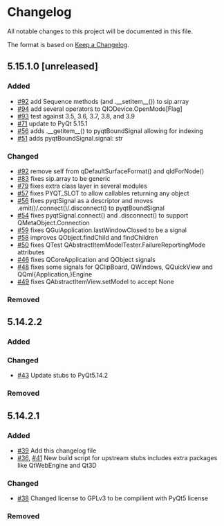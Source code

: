 # Changelog

All notable changes to this project will be documented in this file.

The format is based on [Keep a Changelog](https://keepachangelog.com/en/1.0.0/).

## 5.15.1.0 [unreleased]

### Added
* [#92](https://github.com/stlehmann/PyQt5-stubs/pull/92) add Sequence methods (and .\_\_setitem_\_\()) to sip.array
* [#94](https://github.com/stlehmann/PyQt5-stubs/pull/94) add several operators to QIODevice.OpenMode\[Flag\]
* [#93](https://github.com/stlehmann/PyQt5-stubs/pull/93) test against 3.5, 3.6, 3.7, 3.8, and 3.9
* [#71](https://github.com/stlehmann/PyQt5-stubs/pull/71) update to PyQt 5.15.1
* [#56](https://github.com/stlehmann/PyQt5-stubs/pull/56) adds .\_\_getitem\_\_() to pyqtBoundSignal allowing for indexing
* [#51](https://github.com/stlehmann/PyQt5-stubs/pull/51) adds pyqtBoundSignal.signal: str

### Changed
* [#92](https://github.com/stlehmann/PyQt5-stubs/pull/92) remove self from qDefaultSurfaceFormat() and qIdForNode()
* [#83](https://github.com/stlehmann/PyQt5-stubs/pull/83) fixes sip.array to be generic
* [#79](https://github.com/stlehmann/PyQt5-stubs/pull/79) fixes extra class layer in several modules
* [#57](https://github.com/stlehmann/PyQt5-stubs/pull/57) fixes PYQT_SLOT to allow callables returning any object
* [#56](https://github.com/stlehmann/PyQt5-stubs/pull/56) fixes pyqtSignal as a descriptor and moves .emit()/.connect()/.disconnect() to pyqtBoundSignal
* [#54](https://github.com/stlehmann/PyQt5-stubs/pull/54) fixes pyqtSignal.connect() and .disconnect() to support QMetaObject.Connection
* [#59](https://github.com/stlehmann/PyQt5-stubs/pull/59) fixes QGuiApplication.lastWindowClosed to be a signal
* [#58](https://github.com/stlehmann/PyQt5-stubs/pull/50) improves QObject.findChild and findChildren
* [#50](https://github.com/stlehmann/PyQt5-stubs/pull/50) fixes QTest QAbstractItemModelTester.FailureReportingMode attributes
* [#46](https://github.com/stlehmann/PyQt5-stubs/pull/46) fixes QCoreApplication and QObject signals
* [#48](https://github.com/stlehmann/PyQt5-stubs/pull/48) fixes some signals for QClipBoard, QWindows, QQuickView and QQml{Application,}Engine
* [#49](https://github.com/stlehmann/PyQt5-stubs/pull/49) fixes QAbstractItemView.setModel to accept None

### Removed

## 5.14.2.2

### Added

### Changed
* [#43](https://github.com/stlehmann/PyQt5-stubs/pull/43) Update stubs to PyQt5.14.2

### Removed

## 5.14.2.1

### Added
* [#39](https://github.com/stlehmann/PyQt5-stubs/pull/39) Add this changelog file
* [#36](https://github.com/stlehmann/PyQt5-stubs/pull/36), [#41](https://github.com/stlehmann/PyQt5-stubs/pull/41
) New build script for upstream stubs includes extra
 packages
like QtWebEngine and Qt3D

### Changed
* [#38](https://github.com/stlehmann/PyQt5-stubs/pull/38) Changed license to GPLv3 to be compilient with PyQt5 license

### Removed
